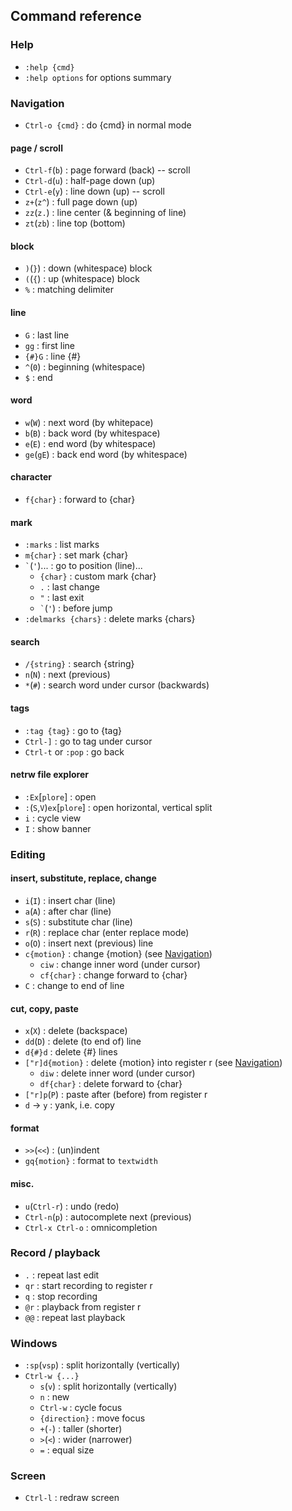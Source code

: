 Command reference
-----------------
### Help
- `:help {cmd}`
- `:help options` for options summary


### Navigation
- `Ctrl-o {cmd}` : do {cmd} in normal mode

#### page / scroll
- `Ctrl-f`(`b`) : page forward (back) -- scroll
- `Ctrl-d`(`u`) : half-page down (up)
- `Ctrl-e`(`y`) : line down (up) -- scroll
- `z+`(`z^`)    : full page down (up)
- `zz`(`z.`)    : line center (& beginning of line)
- `zt`(`zb`)    : line top (bottom)

#### block
- `)`(`}`) : down (whitespace) block
- `(`(`{`) : up (whitespace) block
- `%`      : matching delimiter

#### line
- `G`      : last line
- `gg`     : first line
- `{#}G`   : line {#}
- `^`(`0`) : beginning (whitespace)
- `$`      : end

#### word
- `w`(`W`)   : next word (by whitepace)
- `b`(`B`)   : back word (by whitespace)
- `e`(`E`)   : end word (by whitespace) 
- `ge`(`gE`) : back end word (by whitespace)

#### character
- `f{char}` : forward to {char}

#### mark
- `:marks`            : list marks
- `m{char}`           : set mark {char}
- `` ` ``(`'`)...        : go to position (line)...
  - `{char}`            : custom mark {char}
  - `.`                 : last change
  - `"`                 : last exit
  - `` ` ``(`'`)           : before jump
- `:delmarks {chars}` : delete marks {chars}

#### search
- `/{string}`  : search {string}
- `n`(`N`)     : next (previous)
- `*`(`#`)     : search word under cursor (backwards)

#### tags
- `:tag {tag}`       : go to {tag}
- `Ctrl-]`           : go to tag under cursor
- `Ctrl-t` or `:pop` : go back

#### netrw file explorer
- `:Ex`[`plore`] : open
- `:`(`S`,`V`)`ex`[`plore`] : open horizontal, vertical split
- `i` : cycle view
- `I` : show banner


### Editing
#### insert, substitute, replace, change
- `i`(`I`)      : insert char (line)
- `a`(`A`)      : after char (line)
- `s`(`S`)      : substitute char (line)
- `r`(`R`)      : replace char (enter replace mode)
- `o`(`O`)      : insert next (previous) line
- `c{motion}`   : change {motion} (see [Navigation](#navigation))
  - `ciw`       : change inner word (under cursor)
  - `cf{char}`  : change forward to {char}
- `C`           : change to end of line

#### cut, copy, paste
- `x`(`X`)         : delete (backspace)
- `dd`(`D`)        : delete (to end of) line
- `d{#}d`          : delete {#} lines
- `["r]d{motion}`  : delete {motion} into register r
                     (see [Navigation](#navigation))
  - `diw`          : delete inner word (under cursor)
  - `df{char}`     : delete forward to {char}
- `["r]p`(`P`)     : paste after (before) from register r
- `d` &rarr; `y`   : yank, i.e. copy

#### format
- `>>`(`<<`)   : (un)indent
- `gq{motion}` : format to `textwidth`

#### misc.
- `u`(`Ctrl-r`)   : undo (redo)
- `Ctrl-n`(`p`)   : autocomplete next (previous)
- `Ctrl-x Ctrl-o` : omnicompletion


### Record / playback
- `.`  : repeat last edit
- `qr` : start recording to register r
- `q`  : stop recording
- `@r` : playback from register r
- `@@` : repeat last playback


### Windows
- `:sp`(`vsp`)    : split horizontally (vertically)
- `Ctrl-w {...}`
  - `s`(`v`)      : split horizontally (vertically)
  - `n`           : new
  - `Ctrl-w`      : cycle focus
  - `{direction}` : move focus
  - `+`(`-`)      : taller (shorter)
  - `>`(`<`)      : wider (narrower)
  - `=`           : equal size


### Screen
- `Ctrl-l` : redraw screen
